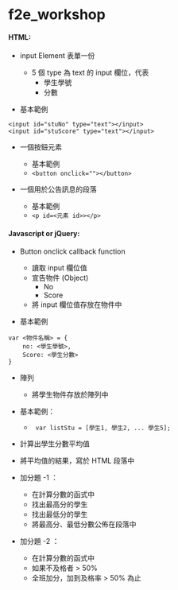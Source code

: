 # f2e_workshop

#### HTML:

- input Element 表單一份

  - 5 個 type 為 text 的 input 欄位，代表
    - 學生學號
    - 分數

- 基本範例

```htmlmixed=
<input id="stuNo" type="text"></input>
<input id="stuScore" type="text"></input>
```

- 一個按鈕元素

  - 基本範例
  - `<button onclick=""></button>`

- 一個用於公告訊息的段落
  - 基本範例
  - `<p id=<元素 id>></p>`

#### Javascript or jQuery:

- Button onclick callback function

  - 讀取 input 欄位值
  - 宣告物件 (Object)
    - No
    - Score
  - 將 input 欄位值存放在物件中

- 基本範例

```javascript=
var <物件名稱> = {
    no: <學生學號>,
    Score: <學生分數>
}
```

- 陣列

  - 將學生物件存放於陣列中

- 基本範例：

  - ` var listStu = [學生1, 學生2, ... 學生5];`

- 計算出學生分數平均值

- 將平均值的結果，寫於 HTML 段落中

- 加分題 -1 ：

  - 在計算分數的函式中
  - 找出最高分的學生
  - 找出最低分的學生
  - 將最高分、最低分數公佈在段落中

- 加分題 -2 ：
  - 在計算分數的函式中
  - 如果不及格者 > 50%
  - 全班加分，加到及格率 > 50% 為止
